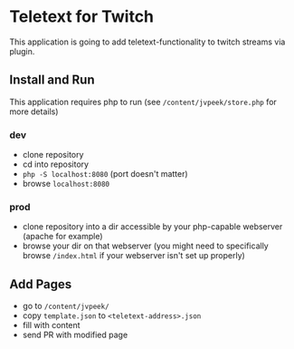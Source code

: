 # Teletext for Twitch
This application is going to add teletext-functionality to twitch streams via plugin.

## Install and Run
This application requires php to run (see `/content/jvpeek/store.php` for more details)
### dev
- clone repository
- cd into repository
- `php -S localhost:8080` (port doesn't matter)
- browse `localhost:8080`

### prod
- clone repository into a dir accessible by your php-capable webserver (apache for example)
- browse your dir on that webserver (you might need to specifically browse `/index.html` if your webserver isn't set up properly)

## Add Pages
- go to `/content/jvpeek/`
- copy `template.json` to `<teletext-address>.json`
- fill with content
- send PR with modified page
